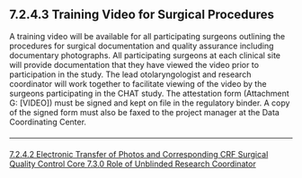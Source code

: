 ## 7.2.4.3 Training Video for Surgical Procedures

A training video will be available for all participating surgeons outlining the procedures
for surgical documentation and quality assurance including documentary photographs.
All participating surgeons at each clinical site will provide documentation that they have
viewed the video prior to participation in the study. The lead otolaryngologist and
research coordinator will work together to facilitate viewing of the video by the surgeons
participating in the CHAT study. The attestation form (Attachment G: [VIDEO]) must be
signed and kept on file in the regulatory binder. A copy of the signed form must also be
faxed to the project manager at the Data Coordinating Center.


<hr class="soften" style="margin-top: 20px;margin-bottom: 20px;"/>

<div class="center">
<div class="btn-group">
  <a href=":pages_path:/manuals/surgical-quality-control-core/7-02-04-02-electronic-transfer-photos-crfs.md" class="btn btn-default">
    <span class="glyphicon glyphicon-chevron-left"></span>
    7.2.4.2 Electronic Transfer of Photos and Corresponding CRF
  </a>

  <a href=":pages_path:/manuals/surgical-quality-control-core" class="btn btn-default">
    <span class="glyphicon glyphicon-chevron-up"></span>
    Surgical Quality Control Core
  </a>

  <a href=":pages_path:/manuals/surgical-quality-control-core/7-03-00-role-of-unblinded-rc.md" class="btn btn-success">
    7.3.0 Role of Unblinded Research Coordinator
    <span class="glyphicon glyphicon-chevron-right"></span>
  </a>
</div>
</div>